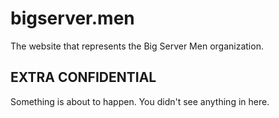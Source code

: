 # bigserver.men

The website that represents the Big Server Men organization.

## EXTRA CONFIDENTIAL

Something is about to happen.
You didn't see anything in here.
